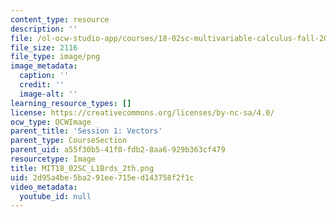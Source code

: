 ```yaml
---
content_type: resource
description: ''
file: /ol-ocw-studio-app/courses/18-02sc-multivariable-calculus-fall-2010/2d95a4be5ba291ee715ed143758f2f1c_MIT18_02SC_L1Brds_2th.png
file_size: 2116
file_type: image/png
image_metadata:
  caption: ''
  credit: ''
  image-alt: ''
learning_resource_types: []
license: https://creativecommons.org/licenses/by-nc-sa/4.0/
ocw_type: OCWImage
parent_title: 'Session 1: Vectors'
parent_type: CourseSection
parent_uid: a55f30b5-41f0-fdb2-8aa6-929b363cf479
resourcetype: Image
title: MIT18_02SC_L1Brds_2th.png
uid: 2d95a4be-5ba2-91ee-715e-d143758f2f1c
video_metadata:
  youtube_id: null
---
```

